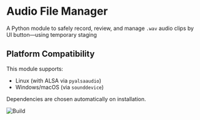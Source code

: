 # Audio File Manager

A Python module to safely record, review, and manage `.wav` audio clips by UI button—using temporary staging

## Platform Compatibility

This module supports:
- Linux (with ALSA via `pyalsaaudio`)
- Windows/macOS (via `sounddevice`)

Dependencies are chosen automatically on installation.

![Build](https://github.com/tx3m/audio_files_manager/actions/workflows/python-tests.yml/badge.svg)
